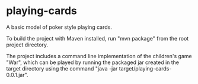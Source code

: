 # playing-cards
A basic model of poker style playing cards.

To build the project with Maven installed, run "mvn package" from the root project directory.

The project includes a command line implementation of the children's game "War", which can be played by running the packaged jar 
created in the target directory using the command "java -jar target/playing-cards-0.0.1.jar".
